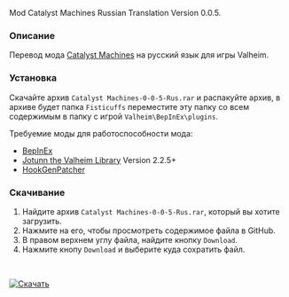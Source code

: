 Mod Catalyst Machines Russian Translation Version 0.0.5.

### Описание

Перевод мода [Catalyst Machines](https://www.nexusmods.com/valheim/mods/1306) на русский язык для игры Valheim. 

### Установка

Скачайте архив `Catalyst Machines-0-0-5-Rus.rar` и распакуйте архив, в архиве будет папка `Fisticuffs` переместите эту папку со всем содержимым в папку с игрой `Valheim\BepInEx\plugins`.

Требуемие моды для работоспособности мода:
* [BepInEx](https://valheim.thunderstore.io/package/denikson/BepInExPack_Valheim/)
* [Jotunn the Valheim Library](https://www.nexusmods.com/valheim/mods/1138) Version 2.2.5+
* [HookGenPatcher](https://www.nexusmods.com/valheim/mods/505)

### Скачивание
1. Найдите архив `Catalyst Machines-0-0-5-Rus.rar`, который вы хотите загрузить.
2. Нажмите на его, чтобы просмотреть содержимое файла в GitHub.
3. В правом верхнем углу файла, найдите кнопку `Download`.
4. Нажмите кнопу `Download` и выберите куда сохратить файл.

<br>

[![Скачать](https://img.shields.io/badge/Скачать-0.0.5-blue?style=for-the-badge)](https://github.com/Dominowood371/Valheim-Mods/raw/main/Valheim%20Mods%20Russian%20Translation/Catalyst%20Machines/Catalyst%20Machines-0-0-5-Rus.rar)
